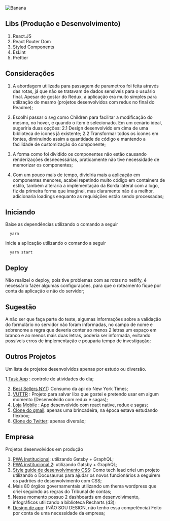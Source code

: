 ![Banana](https://photos.prnewswire.com/prnfull/20151020/278614LOGO)

## Libs (Produção e Desenvolvimento)

1. React.JS
1. React Router Dom
1. Styled Components
1. EsLint
1. Prettier

## Considerações

1. A abordagem utilizada para passagem de parametros foi feita através das rotas, já que não se tratavam de dados sensiveis para o usuário final. Apesar de gostar do Redux, a aplicação era muito simples para utilização do mesmo (projetos desenvolvidos com redux no final do Readme);

1. Escolhi passar o svg como Children para facilitar a modificação do mesmo, no hover, e quando o item é selecionado. Em um cenário ideal, sugeriria duas opções:
   2.1 Design desenvolvido em cima de uma biblioteca de icones já existente;
   2.2 Transformar todos os ícones em fontes, diminuindo assim a quantidade de código e mantendo a facilidade de customização do componente;

1. A forma como foi dividido os componentes não estão causando renderizações desnecessárias, praticamente não tive necessidade de memorizar os componentes;

1. Com um pouco mais de tempo, dividiria mais a aplicação em componentes menores, acabei repetindo muito código em containers de estilo, também alteraria a implementação da Borda lateral com a logo, fiz da primeira forma que imaginei, mas claramente não é a melhor, adicionaria loadings enquanto as requisições estão sendo processadas;

## Iniciando

Baixe as dependências utilizando o comando a seguir

```shell
  yarn
```

Inicie a aplicação utilizando o comando a seguir

```shell
  yarn start
```

## Deploy

Não realizei o deploy, pois tive problemas com as rotas no netlify, é necessário fazer algumas configurações, para que o roteamento fique por conta da aplicação e não do servidor;

## Sugestão

A não ser que faça parte do teste, algumas informações sobre a validação do formulário no servidor não foram informadas, no campo de nome e sobrenome a regra que deveria conter ao menos 2 letras um espaço em branco e ao menos mais duas letras, poderia ser informada, evitando possíveis erros de implementação e pouparia tempo de investigação;

## Outros Projetos

Um lista de projetos desenvolvidos apenas por estudo ou diversão.

1.[Task App](https://task-minimal.netlify.com/) : controle de atividades do dia;

2. [Best Sellers NYT](https://bestsellers.netlify.com/): Consumo da api do New York Times;
3. [VUTTR](https://github.com/JulioVMelo/vuttr) : Projeto para salvar libs que gostei e pretendo usar em algum momento (Desenvolvido com redux e sagas);
4. [Loja Mobile](https://github.com/JulioVMelo/RocketShoesMobile) : App desenvolvido com react native, redux e sagas;
5. [Clone do gmail](https://github.com/JulioVMelo/clone-gmail): apenas uma brincadeira, na época estava estudando flexbox;
6. [Clone do Twitter](https://github.com/JulioVMelo/clone-gmail): apenas diversão;

## Empresa

Projetos desenvolvidos em produção

1. [PWA Institucional](https://www.alfagroup.tech/): utilizando Gatsby + GraphQL;
1. [PWA institucional 2](https://www.alfainteligencia.com.br/): utilizando Gatsby + GraphQL;
1. [Style guide de desenvolvimento CSS](http://styleguide.sogo.com.br/docs/css/): Como tech lead criei um projeto utilizando o Docusaurus para ajudar os novos funcionários a seguirem os padrões de desenvolvimento com CSS;
1. Mais 80 órgãos governamentais utilizando um thema wordpress que criei seguindo as regras do Tribunal de contas;
1. Nesse momento possuo 2 dashboards em desenvolvimento, infográficos utilizando a biblioteca Recharts (d3);
1. [Design de app](https://prototipotensai.netlify.com/): (NÃO SOU DESIGN, não tenho essa competência) Feito por conta de uma necessidade da empresa;
